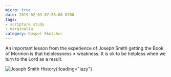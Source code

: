```yaml
---
micro: true
date: 2019-02-03 07:58:00-0700
tags:
- scripture study
- marginalia
category: Gospel Sketcher
---
```


An important lesson from the experience of Joseph Smith getting the Book of Mormon is that helplessness ≠ weakness. It is ok to be helpless when we turn to the Lord as a result.

![Joseph Smith History](https://media.bennorris.org/images/gospelsketcher/uploads/2019/e6617d6b26.jpg){:loading="lazy"}
